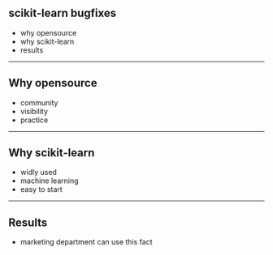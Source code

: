 ## scikit-learn bugfixes

- why opensource
- why scikit-learn
- results

---

## Why opensource

- community
- visibility
- practice

---

## Why scikit-learn

- widly used
- machine learning
- easy to start

---

## Results

- marketing department can use this fact
